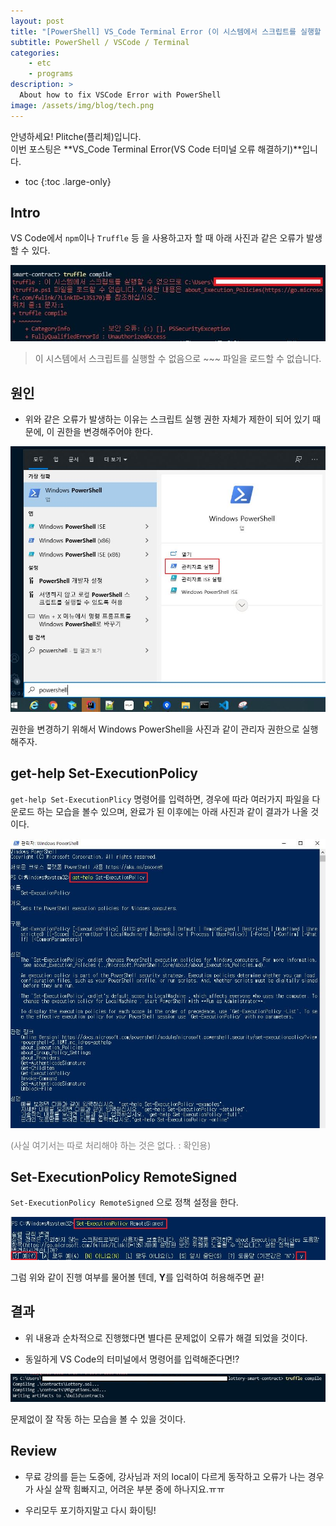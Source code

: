 ```yaml
---
layout: post
title: "[PowerShell] VS_Code Terminal Error (이 시스템에서 스크립트를 실행할 수 없으므로...)"
subtitle: PowerShell / VSCode / Terminal
categories:
    - etc
    - programs
description: >
  About how to fix VSCode Error with PowerShell
image: /assets/img/blog/tech.png
---
```


안녕하세요! Plitche(플리체)입니다.  
이번 포스팅은 **VS_Code Terminal Error(VS Code 터미널 오류 해결하기)**입니다.

* toc
{:toc .large-only}

## Intro

VS Code에서 `npm`이나 `Truffle` 등 을 사용하고자 할 때 아래 사진과 같은 오류가 발생
할 수 있다.

![](/assets/post/etc/20210706/01.jpg)

> 이 시스템에서 스크립트를 실행할 수 없음으로 ~~~ 파일을 로드할 수 없습니다.

## 원인

- 위와 같은 오류가 발생하는 이유는 스크립트 실행 권한 자체가 제한이 되어 있기 때문에, 이 권한을 변경해주어야 한다.

![](/assets/post/etc/20210706/02.jpg)

권한을 변경하기 위해서 Windows PowerShell을 사진과 같이 관리자 권한으로 실행해주자.

## get-help Set-ExecutionPolicy

`get-help Set-ExecutionPlicy` 명령어를 입력하면, 경우에 따라 여러가지 파일을 다운로드 하는 모습을 볼수 있으며, 완료가 된 이후에는 아래 사진과 같이 결과가 나올 것이다.

![](/assets/post/etc/20210706/03.jpg)

<font color="gray">(사실 여기서는 따로 처리해야 하는 것은 없다. : 확인용)</font>

## Set-ExecutionPolicy RemoteSigned

`Set-ExecutionPolicy RemoteSigned` 으로 정책 설정을 한다.

![](/assets/post/etc/20210706/04.jpg)

그럼 위와 같이 진행 여부를 물어볼 텐데, **Y**를 입력하여 허용해주면 끝!

## 결과

* 위 내용과 순차적으로 진행했다면 별다른 문제없이 오류가 해결 되었을 것이다.

* 동일하게 VS Code의 터미널에서 명령어를 입력해준다면!?

![](/assets/post/etc/20210706/05.jpg)

문제없이 잘 작동 하는 모습을 볼 수 있을 것이다.

## Review

* 무료 강의를 듣는 도중에, 강사님과 저의 local이 다르게 동작하고 오류가 나는 경우가 사실 살짝 힘빠지고, 어려운 부분 중에 하나지요.ㅠㅠ

* 우리모두 포기하지말고 다시 화이팅!
